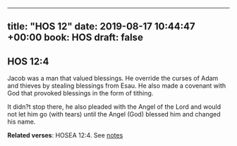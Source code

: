 
---
title: "HOS 12"
date: 2019-08-17 10:44:47 +00:00
book: HOS
draft: false
---

## HOS 12:4

Jacob was a man that valued blessings. He override the curses of Adam and thieves by stealing blessings from Esau. He also made a covenant with God that provoked blessings in the form of tithing.

It didn?t stop there, he also pleaded with the Angel of the Lord and would not let him go (with tears) until the Angel (God) blessed him and changed his name.

**Related verses**: HOSEA 12:4. See [notes](https://my.bible.com/notes/3232824299367424698)

